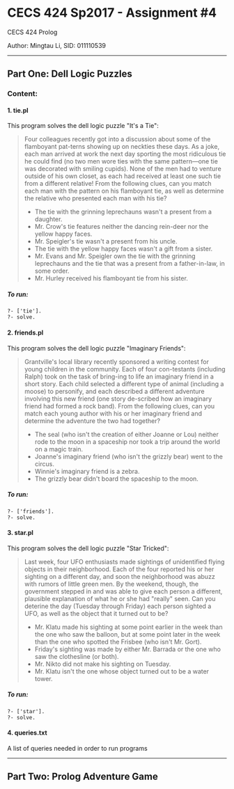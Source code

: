# CECS 424 Sp2017 - Assignment #4
CECS 424 Prolog

Author: Mingtau Li, 
SID: 011110539

---
## Part One: Dell Logic Puzzles
### Content:
#### 1. tie.pl
This program solves the dell logic puzzle "It's a Tie":
> Four colleagues recently got into a discussion about some of the flamboyant pat-terns showing up on neckties these days. As a joke, each man arrived at work the next day sporting the most ridiculous tie he could find (no two men wore ties with the same pattern—one tie was decorated with smiling cupids). None of the men had to venture outside of his own closet, as each had received at least one such tie from a different relative! From the following clues, can you match each man with the pattern on his flamboyant tie, as well as determine the relative who presented each man with his tie? 
> * The tie with the grinning leprechauns wasn't a present from a daughter. 
> * Mr. Crow's tie features neither the dancing rein-deer nor the yellow happy faces. 
> * Mr. Speigler's tie wasn't a present from his uncle. 
> * The tie with the yellow happy faces wasn't a gift from a sister. 
> * Mr. Evans and Mr. Speigler own the tie with the grinning leprechauns and the tie that was a present from a father-in-law, in some order. 
> * Mr. Hurley received his flamboyant tie from his sister. 

##### To run: 
````
?- ['tie'].
?- solve.
````

#### 2. friends.pl
This program solves the dell logic puzzle "Imaginary Friends":
> Grantville's local library recently sponsored a writing contest for young children in the community. Each of four con-testants (including Ralph) took on the task of bring-ing to life an imaginary friend in a short story. Each child selected a different type of animal (including a moose) to personify, and each described a different adventure involving this new friend (one story de-scribed how an imaginary friend had formed a rock band). From the following clues, can you match each young author with his or her imaginary friend and determine the adventure the two had together? 
> * The seal (who isn't the creation of either Joanne or Lou) neither rode to the moon in a spaceship nor took a trip around the world on a magic train. 
> * Joanne's imaginary friend (who isn't the grizzly bear) went to the circus. 
> * Winnie's imaginary friend is a zebra. 
> * The grizzly bear didn't board the spaceship to the moon. 

##### To run: 
````
?- ['friends'].
?- solve.
````

#### 3. star.pl
This program solves the dell logic puzzle "Star Tricked":
> Last week, four UFO enthusiasts made sightings of unidentified flying objects in their neighborhood. Each of the four reported his or her sighting on a different day, and soon the neighborhood was abuzz with rumors of little green men. By the weekend, though, the government stepped in and was able to give each person a different, plausible explanation of what he or she had "really" seen. Can you deterine the day (Tuesday through Friday) each person sighted a UFO, as well as the object that it turned out to be?
> * Mr. Klatu made his sighting at some point earlier in the week than the one who saw the balloon, but at some point later in the week than the one who spotted the Frisbee (who isn't Mr. Gort). 
> * Friday's sighting was made by either Mr. Barrada or the one who saw the clothesline (or both).
> * Mr. Nikto did not make his sighting on Tuesday.
> * Mr. Klatu isn't the one whose object turned out to be a water tower.

##### To run: 
````
?- ['star'].
?- solve.
````
#### 4. queries.txt
A list of queries needed in order to run programs

---


## Part Two: Prolog Adventure Game